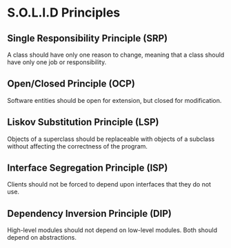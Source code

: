 # S.O.L.I.D Principles

## Single Responsibility Principle (SRP)
A class should have only one reason to change, meaning that a class should have only one job or responsibility.

## Open/Closed Principle (OCP)
Software entities should be open for extension, but closed for modification.

## Liskov Substitution Principle (LSP)
Objects of a superclass should be replaceable with objects of a subclass without affecting the correctness of the program.

## Interface Segregation Principle (ISP)
Clients should not be forced to depend upon interfaces that they do not use.

## Dependency Inversion Principle (DIP)
High-level modules should not depend on low-level modules. Both should depend on abstractions.

